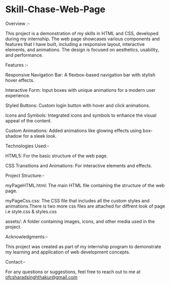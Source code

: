# Skill-Chase-Web-Page
Overview :-

This project is a demonstration of my skills in HTML and CSS, developed during my internship. The web page showcases various components and features that I have built, including a responsive layout, interactive elements, and animations. The design is focused on aesthetics, usability, and performance.

Features :-

Responsive Navigation Bar: A flexbox-based navigation bar with stylish hover effects.

Interactive Form: Input boxes with unique animations for a modern user experience.

Styled Buttons: Custom login button with hover and click animations.

Icons and Symbols: Integrated icons and symbols to enhance the visual appeal of the content.

Custom Animations: Added animations like glowing effects using box-shadow for a sleek look.

Technologies Used:-

HTML5: For the basic structure of the web page.

CSS Transitions and Animations: For interactive elements and effects.

Project Structure:-

myPageHTML.html: The main HTML file containing the structure of the web page.

myPageCss.css: The CSS file that includes all the custom styles and animations.There is two more css files are attached for diffrent look of page i.e style.css & styles.css  

assets/: A folder containing images, icons, and other media used in the project.

Acknowledgments:-

This project was created as part of my internship program to demonstrate my learning and application of web development concepts.

Contact:-

For any questions or suggestions, feel free to reach out to me at ofcsharadsinghthakur@gmail.com
